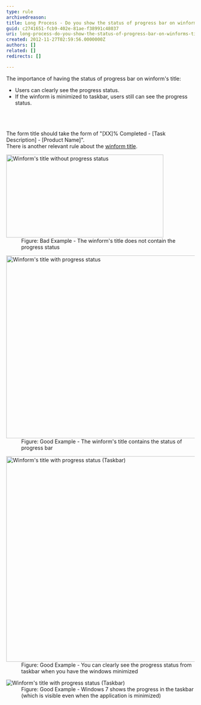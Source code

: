 ```yaml
---
type: rule
archivedreason: 
title: Long Process - Do you show the status of progress bar on winform's title?
guid: c2741651-fcb9-402e-81ae-f38991c48037
uri: long-process-do-you-show-the-status-of-progress-bar-on-winforms-title
created: 2012-11-27T02:59:56.0000000Z
authors: []
related: []
redirects: []

---
```



<div>The importance of having the status of progress bar on winform's title&#58;</div>
<ul><li>Users can clearly see the progress status.</li>
<li>If the winform is minimized to taskbar, users still can see the progress status.</li></ul>
<br><excerpt class='endintro'></excerpt><br>
​<div>The form title should take the form of &quot;[XX]% Completed - [Task Description] - [Product Name]&quot;.<br>There is another relevant rule about the <a href="http&#58;//www.ssw.com.au/ssw/Standards/Rules/RulestoBetterInterfaces-Windows-Applications.aspx#TitleBarCaption">winform title</a>.</div>
<dl class="badImage"><dt><img width="420" height="222" src="http&#58;//www.ssw.com.au/ssw/Standards/Rules/Images/BadProgressForm.gif" alt="Winform's title without progress status" /></dt>
<dd>Figure&#58; Bad Example - The winform's title does not contain the progress status</dd></dl>
<dl class="goodImage"><dt><img width="580" height="489" src="http&#58;//www.ssw.com.au/ssw/Standards/Rules/Images/GoodProgressForm.gif" alt="Winform's title with progress status" /></dt>
<dd>Figure&#58; Good Example - The winform's title contains the status of progress bar</dd></dl>
<dl class="goodImage"><dt><img src="http&#58;//www.ssw.com.au/ssw/Standards/Rules/Images/GoodProgressFormTaskbar.gif" alt="Winform's title with progress status (Taskbar)" style="width&#58;550px;" /></dt>
<dd>Figure&#58; Good Example - You can clearly see the progress status from taskbar when you have the windows minimized</dd></dl>
<dl class="goodImage"><dt><img src="http&#58;//www.ssw.com.au/ssw/Standards/Rules/Images/TaskBarProgress.png" alt="Winform's title with progress status (Taskbar)" /></dt>
<dd>Figure&#58; Good Example - Windows 7 shows the progress in the taskbar (which is visible even when the application is minimized)</dd></dl>



